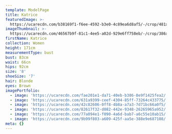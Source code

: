 ```yaml
---
template: ModelPage
title: Katrice
featuredImage: >-
  https://ucarecdn.com/b38169f1-f6ee-4592-b3e0-4c89ea6d8af5/-/crop/481x256/0,245/-/preview/
imageThumbnail: >-
  https://ucarecdn.com/46567b9f-81c1-4ee5-a02d-929e6ff758eb/-/crop/386x514/78,0/-/preview/
firstName: Katrice
collection: Women
height: 171cm
measurementType: bust
bust: 83cm
waist: 66cn
hips: 92cm
size: '8'
shoeSize: '7'
hair: Blonde
eyes: Brown
imagePortfolio:
  - image: 'https://ucarecdn.com/fae201e1-da71-40eb-b386-8e9f1425fea2/'
  - image: 'https://ucarecdn.com/631a9399-ceef-4304-85ff-73264c433775/'
  - image: 'https://ucarecdn.com/42c82606-0ff8-4b8a-a7a3-7d71bc66a0f5/'
  - image: 'https://ucarecdn.com/82617f32-d082-442e-9348-26265965a952/'
  - image: 'https://ucarecdn.com/77a094e1-f090-4a6d-bab7-a6c55e10ab15/'
  - image: 'https://ucarecdn.com/9b99f803-a609-425f-aa5e-388e9e687108/'
meta: {}
---
```


